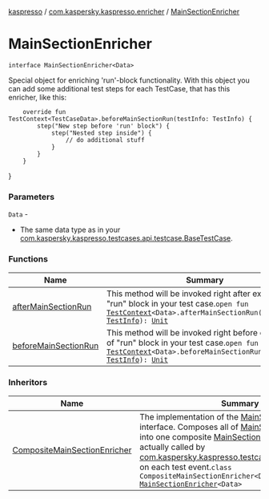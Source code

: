 [kaspresso](../../index.md) / [com.kaspersky.kaspresso.enricher](../index.md) / [MainSectionEnricher](./index.md)

# MainSectionEnricher

`interface MainSectionEnricher<Data>`

Special object for enriching 'run'-block functionality.
With this object you can add some additional test steps for each TestCase, that has this enricher, like this:

```
    override fun TestContext<TestCaseData>.beforeMainSectionRun(testInfo: TestInfo) {
        step("New step before 'run' block") {
            step("Nested step inside") {
                // do additional stuff
            }
        }
    }
```

}

### Parameters

`Data` -
* The same data type as in your [com.kaspersky.kaspresso.testcases.api.testcase.BaseTestCase](../../com.kaspersky.kaspresso.testcases.api.testcase/-base-test-case/index.md).

### Functions

| Name | Summary |
|---|---|
| [afterMainSectionRun](after-main-section-run.md) | This method will be invoked right after execution of "run" block in your test case.`open fun `[`TestContext`](../../com.kaspersky.kaspresso.testcases.core.testcontext/-test-context/index.md)`<Data>.afterMainSectionRun(testInfo: `[`TestInfo`](../../com.kaspersky.kaspresso.testcases.models.info/-test-info/index.md)`): `[`Unit`](https://kotlinlang.org/api/latest/jvm/stdlib/kotlin/-unit/index.html) |
| [beforeMainSectionRun](before-main-section-run.md) | This method will be invoked right before execution of "run" block in your test case.`open fun `[`TestContext`](../../com.kaspersky.kaspresso.testcases.core.testcontext/-test-context/index.md)`<Data>.beforeMainSectionRun(testInfo: `[`TestInfo`](../../com.kaspersky.kaspresso.testcases.models.info/-test-info/index.md)`): `[`Unit`](https://kotlinlang.org/api/latest/jvm/stdlib/kotlin/-unit/index.html) |

### Inheritors

| Name | Summary |
|---|---|
| [CompositeMainSectionEnricher](../../com.kaspersky.kaspresso.enricher.impl.composite/-composite-main-section-enricher/index.md) | The implementation of the [MainSectionEnricher](./index.md) interface. Composes all of [MainSectionEnricher](./index.md)s list into one composite [MainSectionEnricher](./index.md) that is actually called by [com.kaspersky.kaspresso.testcases.core.TestRunner](#) on each test event.`class CompositeMainSectionEnricher<Data> : `[`MainSectionEnricher`](./index.md)`<Data>` |
